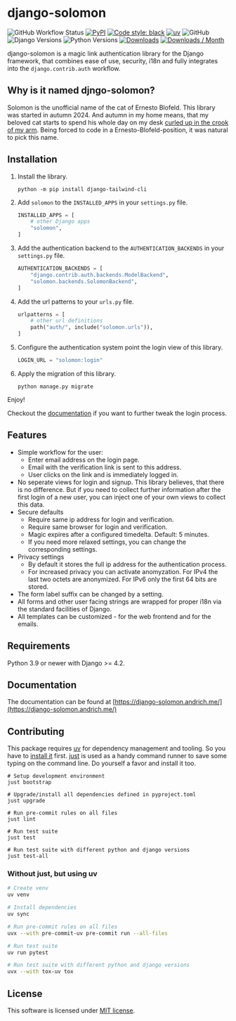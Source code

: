# django-solomon

![GitHub Workflow Status](https://img.shields.io/github/actions/workflow/status/oliverandrich/django-solomon/test.yml?style=flat-square)
[![PyPI](https://img.shields.io/pypi/v/django-solomon.svg?style=flat-square)](https://pypi.org/project/django-solomon/)
[![Code style: black](https://img.shields.io/badge/code%20style-black-000000.svg?style=flat-square)](https://github.com/psf/black)
[![uv](https://img.shields.io/endpoint?url=https://raw.githubusercontent.com/astral-sh/uv/main/assets/badge/v0.json)](https://github.com/astral-sh/uv)
![GitHub](https://img.shields.io/github/license/oliverandrich/django-solomon?style=flat-square)
![Django Versions](https://img.shields.io/pypi/frameworkversions/django/django-solomon)
![Python Versions](https://img.shields.io/pypi/pyversions/django-solomon)
[![Downloads](https://static.pepy.tech/badge/django-solomon)](https://pepy.tech/project/django-solomon)
[![Downloads / Month](https://pepy.tech/badge/django-solomon/month)](<https://pepy.tech/project/django-solomon>)

django-solomon is a magic link authentication library for the Django framework, that combines ease of use, security, i18n and fully integrates into the `django.contrib.auth` workflow.

## Why is it named djngo-solomon?

Solomon is the unofficial name of the cat of Ernesto Blofeld. This library was started in autumn 2024. And autumn in my home means, that my beloved cat starts to spend his whole day on my desk [curled up in the crook of my arm](https://social.tchncs.de/@oliverandrich/113214196404673039). Being forced to code in a Ernesto-Blofeld-position, it was natural to pick this name.

## Installation

1. Install the library.

   ```shell
   python -m pip install django-tailwind-cli
   ```

2. Add `solomon` to the `INSTALLED_APPS` in your `settings.py` file.

   ```python
   INSTALLED_APPS = [
       # other Django apps
       "solomon",
   ]
   ```

3. Add the authentication backend to the `AUTHENTICATION_BACKENDS` in your `settings.py` file.

   ```python
   AUTHENTICATION_BACKENDS = [
       "django.contrib.auth.backends.ModelBackend",
       "solomon.backends.SolomonBackend",
   ]
   ```

4. Add the url patterns to your `urls.py` file.

   ```python
   urlpatterns = [
       # other url definitions
       path("auth/", include("solomon.urls")),
   ]
   ```

5. Configure the authentication system point the login view of this library.

   ```python
   LOGIN_URL = "solomon:login"
   ```

6. Apply the migration of this library.

   ```shell
   python manage.py migrate
   ```

Enjoy!

Checkout the [documentation](https://django-solomon.andrich.me/) if you want to further tweak the login process.

## Features

- Simple workflow for the user:
  - Enter email address on the login page.
  - Email with the verification link is sent to this address.
  - User clicks on the link and is immediately logged in.
- No seperate views for login and signup. This library believes, that there is no difference. But if you need to collect further information after the first login of a new user, you can inject one of your own views to collect this data.
- Secure defaults
  - Require same ip address for login and verification.
  - Require same browser for login and verification.
  - Magic expires after a configured timedelta. Default: 5 minutes.
  - If you need more relaxed settings, you can change the corresponding settings.
- Privacy settings
  - By default it stores the full ip address for the authentication process.
  - For increased privacy you can activate anomyzation. For IPv4 the last two octets are anonymized. For IPv6 only the first 64 bits are stored.
- The form label suffix can be changed by a setting.
- All forms and other user facing strings are wrapped for proper i18n via the standard facilities of Django.
- All templates can be customized - for the web frontend and for the emails.

## Requirements

Python 3.9 or newer with Django >= 4.2.

## Documentation

The documentation can be found at [https://django-solomon.andrich.me/](https://django-solomon.andrich.me/)

## Contributing

This package requires [uv](https://docs.astral.sh/uv/) for dependency management and tooling. So you have to [install it](https://docs.astral.sh/uv/getting-started/installation/) first. [just](https://github.com/casey/just) is used as a handy command runner to save some typing on the command line. Do yourself a favor and install it too.

```shell
# Setup development environment
just bootstrap

# Upgrade/install all dependencies defined in pyproject.toml
just upgrade

# Run pre-commit rules on all files
just lint

# Run test suite
just test

# Run test suite with different python and django versions
just test-all
```

### Without just, but using uv

```bash
# Create venv
uv venv

# Install dependencies
uv sync

# Run pre-commit rules on all files
uvx --with pre-commit-uv pre-commit run --all-files

# Run test suite
uv run pytest

# Run test suite with different python and django versions
uvx --with tox-uv tox
```

## License

This software is licensed under [MIT license](https://github.com/oliverandrich/django-solomon/blob/main/LICENSE).
